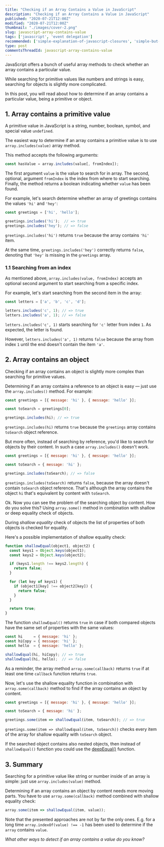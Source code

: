 ```yaml
---
title: "Checking if an Array Contains a Value in JavaScript"
description: "Checking if an Array Contains a Value in JavaScript"
published: "2020-07-21T12:00Z"
modified: "2020-07-21T12:00Z"
thumbnail: "./images/cover-2.png"
slug: javascript-array-contains-value
tags: ['javascript', 'event delegation']
recommended: ['simple-explanation-of-javascript-closures', 'simple-but-tricky-javascript-interview-questions']
type: post
commentsThreadId: javascript-array-contains-value
---
```


JavaScript offers a bunch of useful array methods to check whether an array contains a particular value.  

While searching for primitive values like numbers and strings is easy, searching for objects is slightly more complicated.  

In this post, you will read about how to determine if an array contains a particular value, being a primitive or object.  

## 1. Array contains a primitive value

A primitive value in JavaScript is a string, number, boolean, symbol, and special value `undefined`.  

The easiest way to determine if an array contains a primitive value is to use `array.includes(value)` array method.  

This method accepts the following arguments:

```javascript
const hasValue = array.includes(value[, fromIndex]);
```

The first argument `value` is the value to search for in array. The second, optional, argument `fromIndex` is the index from where to start searching. Finally, the method returns a boolean indicating whether `value` has been found.  

For example, let's search determine whether an array of greetings contains the values `'hi'` and `'hey'`:

```javascript
const greetings = ['hi', 'hello'];

greetings.includes('hi');  // => true
greetings.includes('hey'); // => false
```

`greetings.includes('hi')` returns `true` because the array contains `'hi'` item.  

At the same time, `greetings.includes('hey')` correctly returns `false`, denoting that `'hey'` is missing in the `greetings` array.  

### 1.1 Searching from an index

As mentioned above, `array.includes(value, fromIndex)` accepts an optional second argument to start searching from a specific index.  

For example, let's start searching from the second item in the array:

```javascript
const letters = ['a', 'b', 'c', 'd'];

letters.includes('c', 1); // => true
letters.includes('a', 1); // => false
```

`letters.includes('c', 1)` starts searching for `'c'` letter from index `1`. As expected, the letter is found.  

However, `letters.includes('a', 1)` returns `false` because the array from index `1` until the end doesn't contain the item `'a'`.  

## 2. Array contains an object

Checking if an array contains an object is slightly more complex than searching for primitive values.  

Determining if an array contains a reference to an object is easy &mdash; just use the `array.includes()` method. For example:

```javascript
const greetings = [{ message: 'hi' }, { message: 'hello' }];

const toSearch = greetings[0];

greetings.includes(hi); // => true
```

`greetings.includes(hi)` returns `true` because the `greetings` array contains `toSearch` object reference.  

But more often, instead of searching by reference, you'd like to search for objects by their content. In such a case `array.includes()` doesn't work.  

```javascript
const greetings = [{ message: 'hi' }, { message: 'hello' }];

const toSearch = { message: 'hi' };

greetings.includes(toSearch); // => false
```

`greetings.includes(toSearch)` returns `false`, because the array doesn't contain `toSearch` object reference. That's although the array contains the object `hi` that's equivalent by content with `toSearch`.  

Ok. Now you can see the problem of the searching object by content. How do you solve this? Using `array.some()` method in combination with shallow or deep equality check of objects.  

During *shallow equality* check of objects the list of properties of both objects is checked for equality.  

Here's a possible implementation of shallow equality check:

```javascript
function shallowEqual(object1, object2) {
  const keys1 = Object.keys(object1);
  const keys2 = Object.keys(object2);

  if (keys1.length !== keys2.length) {
    return false;
  }

  for (let key of keys1) {
    if (object1[key] !== object2[key]) {
      return false;
    }
  }

  return true;
}
```

The function `shallowEqual()` returns `true` in case if both compared objects have the same set of properties with the same values:

```javascript
const hi     = { message: 'hi' };
const hiCopy = { message: 'hi' };
const hello  = { message: 'hello' };

shallowEqual(hi, hiCopy); // => true
shallowEqual(hi, hello);  // => false
```

As a reminder, the array method `array.some(callback)` returns `true` if at least one time `callback` function returns `true`.  

Now, let's use the shallow equality function in combination with `array.some(callback)` method to find if the array contains an object by content.  

```javascript
const greetings = [{ message: 'hi' }, { message: 'hello' }];

const toSearch = { message: 'hi' };

greetings.some(item => shallowEqual(item, toSearch)); // => true
```

`greetings.some(item => shallowEqual(item, toSearch))` checks every item of the array for shallow equality with `toSearch` object.  

If the searched object contains also nested objects, then instead of `shallowEqual()` function you could use the [deepEqual()](/how-to-compare-objects-in-javascript/#4-deep-equality) function.  

## 3. Summary

Searching for a primitive value like string or number inside of an array is simple: just use `array.includes(value)` method.  

Determining if an array contains an object by content needs more moving parts. You have to use `array.some(callback)` method combined with shallow equality check:

```javascript
array.some(item => shallowEqual(item, value));
```

Note that the presented approaches are not by far the only ones. E.g. for a long time `array.indexOf(value) !== -1` has been used to determine if the `array` contains `value`.  

*What other ways to detect if an array contains a value do you know?*